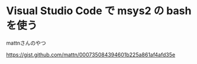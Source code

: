 
# Visual Studio Code で msys2 の bash を使う

mattnさんのやつ

https://gist.github.com/mattn/000735084394601b225a861af4afd35e

